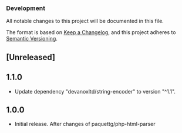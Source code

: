 ### Development

All notable changes to this project will be documented in this file.

The format is based on [Keep a Changelog](https://keepachangelog.com/en/1.0.0/),
and this project adheres to [Semantic Versioning](https://semver.org/spec/v2.0.0.html).

## [Unreleased]

## 1.1.0
- Update dependency "devanoxltd/string-encoder" to version "^1.1".

## 1.0.0
- Initial release. After changes of paquettg/php-html-parser